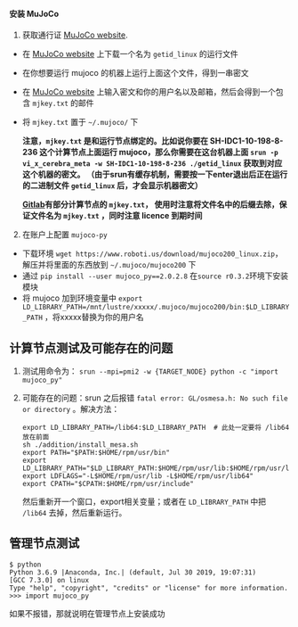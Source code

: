 #### 安装 MuJoCo
1. 获取通行证 [MuJoCo website](https://www.roboti.us/license.html). 

* 在 [MuJoCo website](https://www.roboti.us/license.html) 上下载一个名为 `getid_linux` 的运行文件
* 在你想要运行 mujoco 的机器上运行上面这个文件，得到一串密文
* 在 [MuJoCo website](https://www.roboti.us/license.html) 上输入密文和你的用户名以及邮箱，然后会得到一个包含 `mjkey.txt` 的邮件
* 将 `mjkey.txt` 置于 `~/.mujoco/` 下

    **注意，`mjkey.txt` 是和运行节点绑定的。比如说你要在 SH-IDC1-10-198-8-236 这个计算节点上面运行 mujoco，那么你需要在这台机器上面 
    `srun -p vi_x_cerebra_meta -w SH-IDC1-10-198-8-236 ./getid_linux` 获取到对应这个机器的密文。
    （由于srun有缓存机制，需要按一下enter退出后正在运行的二进制文件 `getid_linux` 后，才会显示机器密文）**

    **[Gitlab](https://gitlab.bj.sensetime.com/open-XLab/cell/nerveX/snippets)有部分计算节点的 `mjkey.txt`，
    使用时注意将文件名中的后缀去除，保证文件名为 `mjkey.txt` ，同时注意 licence 到期时间**

2. 在账户上配置 ``mujoco-py``

* 下载环境 `wget https://www.roboti.us/download/mujoco200_linux.zip`，解压并将里面的东西放到 `~/.mujoco/mujoco200` 下
* 通过 `pip install --user mujoco_py==2.0.2.8` 在`source r0.3.2`环境下安装模块
* 将 mujoco 加到环境变量中 `export LD_LIBRARY_PATH=/mnt/lustre/xxxxx/.mujoco/mujoco200/bin:$LD_LIBRARY_PATH` ，将xxxxx替换为你的用户名


## 计算节点测试及可能存在的问题
1. 测试用命令为： ``srun --mpi=pmi2 -w {TARGET_NODE} python -c "import mujoco_py"``

2. 可能存在的问题：srun 之后报错 `fatal error: GL/osmesa.h: No such file or directory` 。解决方法：

    ```
    export LD_LIBRARY_PATH=/lib64:$LD_LIBRARY_PATH  # 此处一定要将 /lib64 放在前面
    sh ./addition/install_mesa.sh
    export PATH="$PATH:$HOME/rpm/usr/bin"
    export LD_LIBRARY_PATH="$LD_LIBRARY_PATH:$HOME/rpm/usr/lib:$HOME/rpm/usr/lib64"
    export LDFLAGS="-L$HOME/rpm/usr/lib -L$HOME/rpm/usr/lib64"
    export CPATH="$CPATH:$HOME/rpm/usr/include"
    ```
    
    然后重新开一个窗口，export相关变量；或者在 `LD_LIBRARY_PATH` 中把 `/lib64` 去掉，然后重新运行。


## 管理节点测试
```
$ python
Python 3.6.9 |Anaconda, Inc.| (default, Jul 30 2019, 19:07:31)
[GCC 7.3.0] on linux
Type "help", "copyright", "credits" or "license" for more information.
>>> import mujoco_py
```

如果不报错，那就说明在管理节点上安装成功
